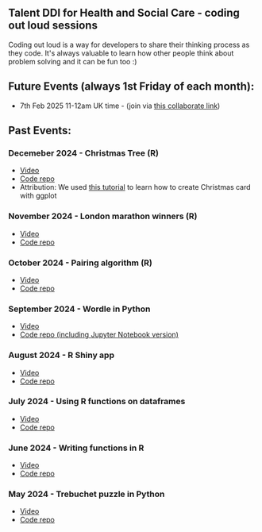 ## Talent DDI for Health and Social Care - coding out loud sessions

Coding out loud is a way for developers to share their thinking process as they code. It's always valuable to learn how other people think about problem solving and it can be fun too :) 

## Future Events (always 1st Friday of each month):

- 7th Feb 2025 11-12am UK time - (join via <a href="https://eu.bbcollab.com/guest/2192291e4a844c0c98a5ae77df7a78b7">this collaborate link</a>)

## Past Events:

### Decemeber 2024 - Christmas Tree (R)
- <a href="https://media.ed.ac.uk/media/Coding+out+loud+-+December+2024+-+Making+a+Christmas+Card+with+ggplot/1_uqy2wcbx">Video</a>
- <a href="https://github.com/DDI-Talent/coding-out-loud/tree/main/december-2024">Code repo</a>
- Attribution: We used <a href="https://realworlddatascience.net/ideas/tutorials/posts/2023/12/12/xmas-cards.html">this tutorial</a> to learn how to create Christmas card with ggplot 

### November 2024 - London marathon winners (R)
- <a href="https://media.ed.ac.uk/media/Coding%20out%20loud%20-%20London%20marathon%20winners/1_eybvfhfz">Video</a>
- <a href="https://github.com/DDI-Talent/coding-out-loud/tree/main/november-2024">Code repo</a>

### October 2024 - Pairing algorithm (R)
- <a href="https://media.ed.ac.uk/media/1_vjm3kopc?kalturaSeekFrom=3&kalturaClipTo=4488">Video</a>
- <a href="https://github.com/DDI-Talent/coding-out-loud/tree/main/october-2024">Code repo</a>

### September 2024 - Wordle in Python
- <a href="https://media.ed.ac.uk/media/Coding+out+loud+-+Wordle+in+Python/1_gmth6xr0">Video</a>
- <a href="https://github.com/DDI-Talent/coding-out-loud/tree/main/september-2024/wordle">Code repo (including Jupyter Notebook version)</a>

### August 2024 - R Shiny app
- <a href="https://media.ed.ac.uk/media/Coding%20out%20loud%20-%20August%202024_RShiny/1_vreysrd9">Video</a> 
- <a href="https://github.com/DDI-Talent/coding-out-loud/tree/main/august-2024">Code repo</a> 

### July 2024 - Using R functions on dataframes
- <a href="https://media.ed.ac.uk/media/Coding%20out%20loud%20-%20July%202024%20-%20Actors%20ages/1_ejl3ws4v">Video</a> 
- <a href="https://github.com/DDI-Talent/coding-out-loud/tree/main/july-2024">Code repo</a> 

### June 2024 - Writing functions in R
- <a href="https://media.ed.ac.uk/media/Coding-out-loud%20birthdates%20function/1_5ca3aoy3">Video</a> 
- <a href="https://github.com/DDI-Talent/coding-out-loud/tree/main/june-2024">Code repo</a>

### May 2024 - Trebuchet puzzle in Python
- <a href="https://media.ed.ac.uk/media/Coding%20out%20loud%3A%20May%202024%3A%20Trebuchet%20in%20Python/1_87ug8owz">Video</a> 
- <a href="https://github.com/DDI-Talent/coding-out-loud/tree/main/may-2024">Code repo</a> 

